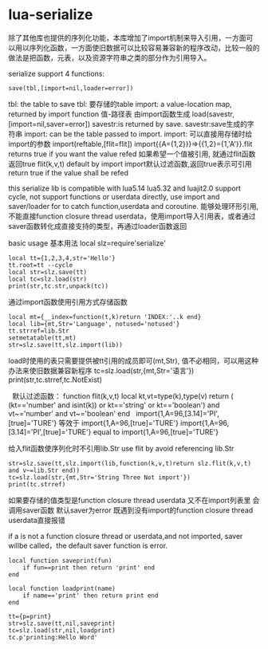 # lua-serialize
除了其他库也提供的序列化功能，本库增加了import机制来导入引用，一方面可以用以序列化函数，一方面使旧数据可以比较容易兼容新的程序改动，比较一般的做法是把函数，元表，以及资源字符串之类的部分作为引用导入。

serialize support 4 functions:

	save(tbl,[import=nil,loader=error])
tbl: the table to save
tbl: 要存储的table
import: a value-location map, returned by import function
值-路径表 由import函数生成
	load(savestr,[import=nil,saver=error])
savestr:is returned by save. 
savestr:save生成的字符串
import: can be the table passed to import.
import: 可以直接用存储时给import的参数
	import(reftable,[flit=flit])
import{{A={1,2}}}=>{{1,2}={1,'A'}}.flit returns true if you want the value refed
如果希望一个值被引用, 就通过flit函数返回true
	flit(k,v,t)
default by import import默认过滤函数,返回true表示可引用
return true if the value shall be refed


this serialize lib is compatible with lua5.14 lua5.32 and luajit2.0
support cycle, not support functions or userdata directly, use import and saver/loader for to catch function,userdata and coroutine.
能够处理环形引用, 不能直接function closure thread userdata，使用import导入引用表，或者通过saver函数转化成直接支持的类型，再通过loader函数返回
  
basic usage
基本用法 
  	local slz=require'serialize'
	
	local tt={1,2,3,4,str='Hello'}
	tt.root=tt --cycle
	local str=slz.save(tt)
	local tc=slz.load(str)
	print(str,tc.str,unpack(tc))


通过import函数使用引用方式存储函数
  
	local mt={__index=function(t,k)return 'INDEX:'..k end}
	local lib={mt,Str='Language', notused='notused'}
	tt.strref=lib.Str
	setmetatable(tt,mt)
	str=slz.save(tt,slz.import(lib))
load时使用的表只需要提供被tt引用的成员即可(mt,Str), 值不必相同，可以用这种办法来使旧数据兼容新程序
	tc=slz.load(str,{mt,Str='语言'})
	print(str,tc.strref,tc.NotExist)
  
  
默认过滤函数：
	function flit(k,v,t)
		local kt,vt=type(k),type(v)
		return ( (kt=='number' and isint(k)) or kt=='string' or kt=='boolean') and vt~='number' and vt~='boolean'
	end
  
import{1,A=96,[3.14]='PI',[true]='TURE'} 等效于 import{1,A=96,[true]='TURE'}
import{1,A=96,[3.14]='PI',[true]='TURE'} equal to import{1,A=96,[true]='TURE'}
	
给入flit函数使序列化时不引用lib.Str 
use flit by avoid referencing lib.Str

	str=slz.save(tt,slz.import(lib,function(k,v,t)return slz.flit(k,v,t) and v~=lib.Str end))
	tc=slz.load(str,{mt,Str='String Three Not import'})
	print(tc.strref)
	
如果要存储的值类型是function closure thread userdata 又不在import列表里 会调用saver函数 默认saver为error 既遇到没有import的function closure thread userdata直接报错

if a is not a function closure thread or userdata,and not imported, saver willbe called，the default saver function is error.
	
	local function saveprint(fun)
		if fun==print then return 'print' end
	end

	local function loadprint(name)
		if name=='print' then return print end
	end
	
	tt={p=print}
	str=slz.save(tt,nil,saveprint)
	tc=slz.load(str,nil,loadprint)
	tc.p'printing:Hello Word'
